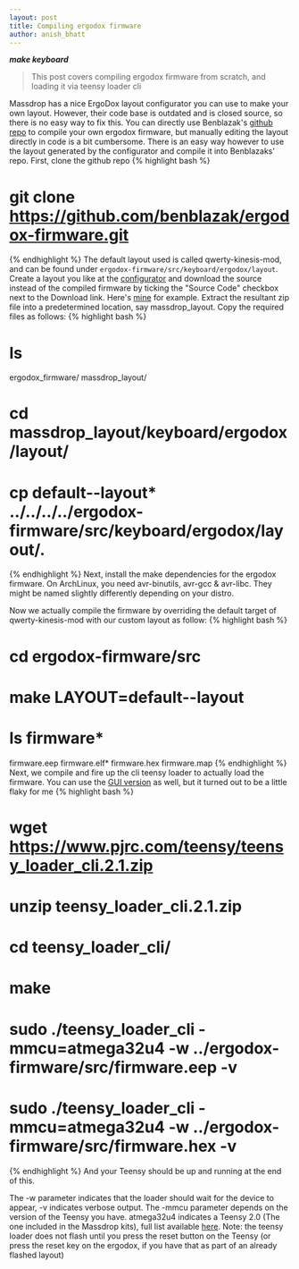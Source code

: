 ```yaml
---
layout: post
title: Compiling ergodox firmware
author: anish_bhatt
---
```


***make keyboard***

  > This post covers compiling ergodox firmware from scratch, and loading it via teensy loader cli

Massdrop has a nice ErgoDox layout configurator you can use to make your own layout. However, their code base is outdated and is closed source, so there is no easy way to fix this.
You can directly use Benblazak's [github repo](https://github.com/benblazak/ergodox-firmware.git) to compile your own ergodox firmware, but manually editing the layout directly in code is a bit cumbersome. There is an easy way however to use the layout generated by the configurator and compile it into Benblazaks' repo.
First, clone the github repo
{% highlight bash %}
# git clone https://github.com/benblazak/ergodox-firmware.git
{% endhighlight %}
The default layout used is called qwerty-kinesis-mod, and can be found under <code>ergodox-firmware/src/keyboard/ergodox/layout</code>. Create a layout you like at the [configurator](https://www.massdrop.com/ext/ergodox) and download the source instead of the compiled firmware by ticking the "Source Code" checkbox next to the Download link. Here's [mine](https://www.massdrop.com/ext/ergodox/?referer=VM33BS&hash=ba0d509aae90f486d4e40a86942de219) for example.  Extract the resultant zip file into a predetermined location, say massdrop_layout. Copy the required files as follows:
{% highlight bash %}
# ls
  ergodox_firmware/	massdrop_layout/
# cd massdrop_layout/keyboard/ergodox/layout/
# cp default--layout* ../../../../ergodox-firmware/src/keyboard/ergodox/layout/.
{% endhighlight %}
Next, install the make dependencies for the ergodox firmware. On ArchLinux, you need avr-binutils, avr-gcc & avr-libc. They might be named slightly differently depending on your distro.

Now we actually compile the firmware by overriding the default target of qwerty-kinesis-mod with our custom layout as follow:
{% highlight bash %}
# cd ergodox-firmware/src
# make LAYOUT=default--layout
# ls firmware*
  firmware.eep  firmware.elf*  firmware.hex  firmware.map
{% endhighlight %}
Next, we compile and fire up the cli teensy loader to actually load the firmware. You can use the [GUI version](https://www.pjrc.com/teensy/loader.html) as well, but it turned out to be a little flaky for me
{% highlight bash %}
# wget https://www.pjrc.com/teensy/teensy_loader_cli.2.1.zip
# unzip teensy_loader_cli.2.1.zip 
# cd teensy_loader_cli/
# make
# sudo ./teensy_loader_cli -mmcu=atmega32u4 -w ../ergodox-firmware/src/firmware.eep -v
# sudo ./teensy_loader_cli -mmcu=atmega32u4 -w ../ergodox-firmware/src/firmware.hex -v
{% endhighlight %}
And your Teensy should be up and running at the end of this.<p> 
The -w parameter indicates that the loader should wait for the device to appear, -v indicates verbose output. The -mmcu parameter depends on the version of the Teensy you have. atmega32u4 indicates a Teensy 2.0 (The one included in the Massdrop kits), full list available [here](https://www.pjrc.com/teensy/loader_cli.html). Note: the teensy loader does not flash until you press the reset button on the Teensy (or press the reset key on the ergodox, if you have that as part of an already flashed layout)
